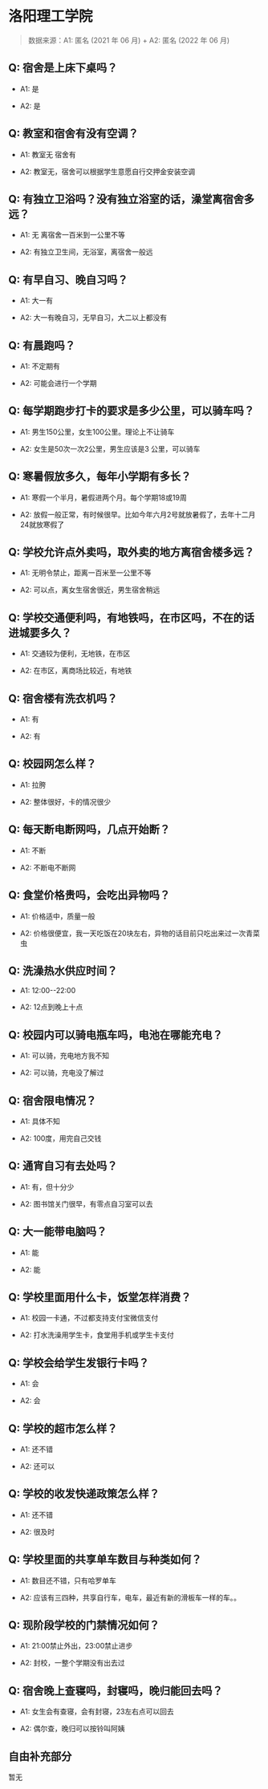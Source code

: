 # 洛阳理工学院

> 数据来源：A1: 匿名 (2021 年 06 月) + A2: 匿名 (2022 年 06 月)

## Q: 宿舍是上床下桌吗？

- A1: 是

- A2: 是

## Q: 教室和宿舍有没有空调？

- A1: 教室无  宿舍有

- A2: 教室无，宿舍可以根据学生意愿自行交押金安装空调

## Q: 有独立卫浴吗？没有独立浴室的话，澡堂离宿舍多远？

- A1: 无  离宿舍一百米到一公里不等

- A2: 有独立卫生间，无浴室，离宿舍一般远

## Q: 有早自习、晚自习吗？

- A1: 大一有

- A2: 大一有晚自习，无早自习，大二以上都没有

## Q: 有晨跑吗？

- A1: 不定期有

- A2: 可能会进行一个学期

## Q: 每学期跑步打卡的要求是多少公里，可以骑车吗？

- A1: 男生150公里，女生100公里。理论上不让骑车

- A2: 女生是50次一次2公里，男生应该是3 公里，可以骑车

## Q: 寒暑假放多久，每年小学期有多长？

- A1: 寒假一个半月，暑假进两个月。每个学期18或19周

- A2: 放假一般正常，有时候很早。比如今年六月2号就放暑假了，去年十二月24就放寒假了

## Q: 学校允许点外卖吗，取外卖的地方离宿舍楼多远？

- A1: 无明令禁止，距离一百米至一公里不等

- A2: 可以点，离女生宿舍很近，男生宿舍稍远

## Q: 学校交通便利吗，有地铁吗，在市区吗，不在的话进城要多久？

- A1: 交通较为便利，无地铁，在市区

- A2: 在市区，离商场比较近，有地铁

## Q: 宿舍楼有洗衣机吗？

- A1: 有

- A2: 有

## Q: 校园网怎么样？

- A1: 拉胯

- A2: 整体很好，卡的情况很少

## Q: 每天断电断网吗，几点开始断？

- A1: 不断

- A2: 不断电不断网

## Q: 食堂价格贵吗，会吃出异物吗？

- A1: 价格适中，质量一般

- A2: 价格很便宜，我一天吃饭在20块左右，异物的话目前只吃出来过一次青菜虫

## Q: 洗澡热水供应时间？

- A1: 12:00--22:00

- A2: 12点到晚上十点

## Q: 校园内可以骑电瓶车吗，电池在哪能充电？

- A1: 可以骑，充电地方我不知

- A2: 可以骑，充电没了解过

## Q: 宿舍限电情况？

- A1: 具体不知

- A2: 100度，用完自己交钱

## Q: 通宵自习有去处吗？

- A1: 有，但十分少

- A2: 图书馆关门很早，有零点自习室可以去

## Q: 大一能带电脑吗？

- A1: 能

- A2: 能

## Q: 学校里面用什么卡，饭堂怎样消费？

- A1: 校园一卡通，不过都支持支付宝微信支付

- A2: 打水洗澡用学生卡，食堂用手机或学生卡支付

## Q: 学校会给学生发银行卡吗？

- A1: 会

- A2: 会

## Q: 学校的超市怎么样？

- A1: 还不错

- A2: 还可以

## Q: 学校的收发快递政策怎么样？

- A1: 还不错

- A2: 很及时

## Q: 学校里面的共享单车数目与种类如何？

- A1: 数目还不错，只有哈罗单车

- A2: 应该有三四种，共享自行车，电车，最近有新的滑板车一样的车。。

## Q: 现阶段学校的门禁情况如何？

- A1: 21:00禁止外出，23:00禁止进步

- A2: 封校，一整个学期没有出去过

## Q: 宿舍晚上查寝吗，封寝吗，晚归能回去吗？

- A1: 女生会有查寝，会有封寝，23左右点可以回去

- A2: 偶尔查，晚归可以按铃叫阿姨

## 自由补充部分

暂无